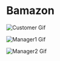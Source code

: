 # Bamazon


![Customer Gif](https://media.giphy.com/media/kyuIjHHbvC0YqtXB4l/giphy.gif)


![Manager1 Gif](https://media.giphy.com/media/iE3hLGwM50dBEtMSK9/giphy.gif)

![Manager2 Gif](https://media.giphy.com/media/SWcDAKBXU6TtEOQ9se/giphy.gif)
